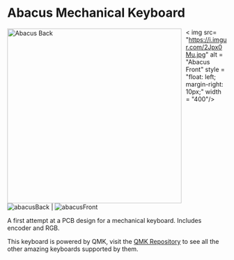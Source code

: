 # Abacus Mechanical Keyboard

<img src= "https://i.imgur.com/IFtuWaK.jpg"
     alt = "Abacus Back"
     style = "float: left; margin-right: 10px;"
     width = "400"/> 
< img src= "https://i.imgur.com/2Jpx0Mu.jpg"
     alt = "Abacus Front"
     style = "float: left; margin-right: 10px;"
     width = "400"/>
     
     
![abacusBack](https://i.imgur.com/IFtuWaK.jpg)  |  ![abacusFront](https://i.imgur.com/2Jpx0Mu.jpg)

A first attempt at a PCB design for a mechanical keyboard. Includes encoder and RGB.

This keyboard is powered by QMK, visit the [QMK Repository](https://github.com/qmk/qmk_firmware/) to see all the other amazing keyboards supported by them.
